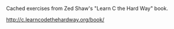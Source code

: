 Cached exercises from Zed Shaw's "Learn C the Hard Way" book.

http://c.learncodethehardway.org/book/

